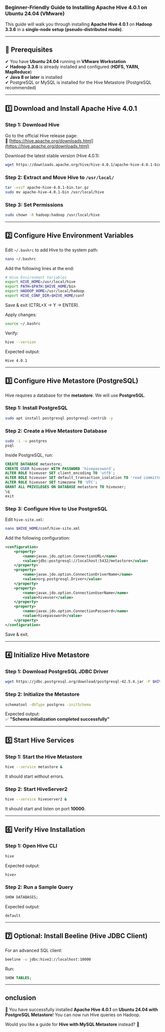 ### **Beginner-Friendly Guide to Installing Apache Hive 4.0.1 on Ubuntu 24.04 (VMware)**
This guide will walk you through installing **Apache Hive 4.0.1** on **Hadoop 3.3.6** in a **single-node setup (pseudo-distributed mode)**.

---

## **🔹 Prerequisites**
✔ You have **Ubuntu 24.04** running in **VMware Workstation**  
✔ **Hadoop 3.3.6** is already installed and configured (**HDFS, YARN, MapReduce**)  
✔ **Java 8 or later** is installed  
✔ PostgreSQL or MySQL is installed for the Hive Metastore (PostgreSQL recommended)

---

## **1️⃣ Download and Install Apache Hive 4.0.1**
### **Step 1: Download Hive**
Go to the official Hive release page:  
🔗 [https://hive.apache.org/downloads.html](https://hive.apache.org/downloads.html)  

Download the latest stable version (Hive 4.0.1):  
```bash
wget https://downloads.apache.org/hive/hive-4.0.1/apache-hive-4.0.1-bin.tar.gz
```

### **Step 2: Extract and Move Hive to `/usr/local/`**
```bash
tar -xvzf apache-hive-4.0.1-bin.tar.gz
sudo mv apache-hive-4.0.1-bin /usr/local/hive
```

### **Step 3: Set Permissions**
```bash
sudo chown -R hadoop:hadoop /usr/local/hive
```

---

## **2️⃣ Configure Hive Environment Variables**
Edit `~/.bashrc` to add Hive to the system path:  
```bash
nano ~/.bashrc
```
Add the following lines at the end:  
```bash
# Hive Environment Variables
export HIVE_HOME=/usr/local/hive
export PATH=$PATH:$HIVE_HOME/bin
export HADOOP_HOME=/usr/local/hadoop
export HIVE_CONF_DIR=$HIVE_HOME/conf
```
Save & exit (CTRL+X → Y → ENTER).  

Apply changes:  
```bash
source ~/.bashrc
```

Verify:  
```bash
hive --version
```
Expected output:  
```
Hive 4.0.1
```

---

## **3️⃣ Configure Hive Metastore (PostgreSQL)**
Hive requires a database for the **metastore**. We will use **PostgreSQL**.

### **Step 1: Install PostgreSQL**
```bash
sudo apt install postgresql postgresql-contrib -y
```

### **Step 2: Create a Hive Metastore Database**
```bash
sudo -i -u postgres
psql
```
Inside PostgreSQL, run:
```sql
CREATE DATABASE metastore;
CREATE USER hiveuser WITH PASSWORD 'hivepassword';
ALTER ROLE hiveuser SET client_encoding TO 'utf8';
ALTER ROLE hiveuser SET default_transaction_isolation TO 'read committed';
ALTER ROLE hiveuser SET timezone TO 'UTC';
GRANT ALL PRIVILEGES ON DATABASE metastore TO hiveuser;
\q
exit
```

### **Step 3: Configure Hive to Use PostgreSQL**
Edit `hive-site.xml`:  
```bash
nano $HIVE_HOME/conf/hive-site.xml
```
Add the following configuration:
```xml
<configuration>
    <property>
        <name>javax.jdo.option.ConnectionURL</name>
        <value>jdbc:postgresql://localhost:5432/metastore</value>
    </property>
    <property>
        <name>javax.jdo.option.ConnectionDriverName</name>
        <value>org.postgresql.Driver</value>
    </property>
    <property>
        <name>javax.jdo.option.ConnectionUserName</name>
        <value>hiveuser</value>
    </property>
    <property>
        <name>javax.jdo.option.ConnectionPassword</name>
        <value>hivepassword</value>
    </property>
</configuration>
```
Save & exit.

---

## **4️⃣ Initialize Hive Metastore**
### **Step 1: Download PostgreSQL JDBC Driver**
```bash
wget https://jdbc.postgresql.org/download/postgresql-42.5.4.jar -P $HIVE_HOME/lib/
```

### **Step 2: Initialize the Metastore**
```bash
schematool -dbType postgres -initSchema
```
Expected output:  
✅ **"Schema initialization completed successfully"**

---

## **5️⃣ Start Hive Services**
### **Step 1: Start the Hive Metastore**
```bash
hive --service metastore &
```
It should start without errors.

### **Step 2: Start HiveServer2**
```bash
hive --service hiveserver2 &
```
It should start and listen on port **10000**.

---

## **6️⃣ Verify Hive Installation**
### **Step 1: Open Hive CLI**
```bash
hive
```
Expected output:  
```
hive>
```
### **Step 2: Run a Sample Query**
```sql
SHOW DATABASES;
```
Expected output:  
```
default
```
---

## **7️⃣ Optional: Install Beeline (Hive JDBC Client)**
For an advanced SQL client:
```bash
beeline -u jdbc:hive2://localhost:10000
```
Run:
```sql
SHOW TABLES;
```

---

## **onclusion**
🎉 You have successfully installed **Apache Hive 4.0.1** on **Ubuntu 24.04 with PostgreSQL Metastore**! You can now run Hive queries on Hadoop.

Would you like a guide for **Hive with MySQL Metastore** instead? 🚀
